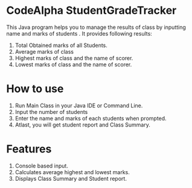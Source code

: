 # CodeAlpha StudentGradeTracker
This Java program helps you to manage the results of class by inputting name and marks of students . 
It provides following results:
1. Total Obtained marks of all Students.
2. Average marks of class
3. Highest marks of class and the name of scorer.
4. Lowest marks of class and the name of scorer.
# How to use
1. Run Main Class in your Java IDE or Command Line.
2. Input the number of students
3. Enter the name and marks of each students when prompted.
4. Atlast, you will get student report and Class Summary.
# Features
1. Console based input.
2. Calculates average highest and lowest marks.
3. Displays Class Summary and Student report.
